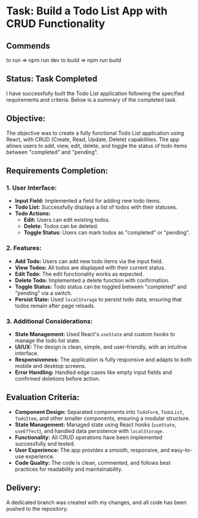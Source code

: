 # Task: Build a Todo List App with CRUD Functionality

## Commends
to run => npm run dev
to build => npm run build

## Status: Task Completed
I have successfully built the Todo List application following the specified requirements and criteria. Below is a summary of the completed task.

## Objective:
The objective was to create a fully functional Todo List application using React, with CRUD (Create, Read, Update, Delete) capabilities. The app allows users to add, view, edit, delete, and toggle the status of todo items between "completed" and "pending".

## Requirements Completion:

### 1. User Interface:
- **Input Field:** Implemented a field for adding new todo items.
- **Todo List:** Successfully displays a list of todos with their statuses.
- **Todo Actions:**
  - **Edit:** Users can edit existing todos.
  - **Delete:** Todos can be deleted.
  - **Toggle Status:** Users can mark todos as "completed" or "pending".

### 2. Features:
- **Add Todo:** Users can add new todo items via the input field.
- **View Todos:** All todos are displayed with their current status.
- **Edit Todo:** The edit functionality works as expected.
- **Delete Todo:** Implemented a delete function with confirmation.
- **Toggle Status:** Todo status can be toggled between "completed" and "pending" via a switch.
- **Persist State:** Used `localStorage` to persist todo data, ensuring that todos remain after page reloads.

### 3. Additional Considerations:
- **State Management:** Used React's `useState` and custom hooks to manage the todo list state.
- **UI/UX:** The design is clean, simple, and user-friendly, with an intuitive interface.
- **Responsiveness:** The application is fully responsive and adapts to both mobile and desktop screens.
- **Error Handling:** Handled edge cases like empty input fields and confirmed deletions before action.

## Evaluation Criteria:
- **Component Design:** Separated components into `TodoForm`, `TodoList`, `TodoItem`, and other smaller components, ensuring a modular structure.
- **State Management:** Managed state using React hooks (`useState`, `useEffect`), and handled data persistence with `localStorage`.
- **Functionality:** All CRUD operations have been implemented successfully and tested.
- **User Experience:** The app provides a smooth, responsive, and easy-to-use experience.
- **Code Quality:** The code is clean, commented, and follows best practices for readability and maintainability.

## Delivery:
A dedicated branch was created with my changes, and all code has been pushed to the repository.
